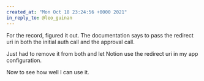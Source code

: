 ```yaml
---
created_at: "Mon Oct 18 23:24:56 +0000 2021"
in_reply_to: @leo_guinan
---
```


For the record, figured it out. The documentation says to pass the redirect uri in both the initial auth call and the approval call.

Just had to remove it from both and let Notion use the redirect uri in my app configuration.

Now to see how well I can use it.